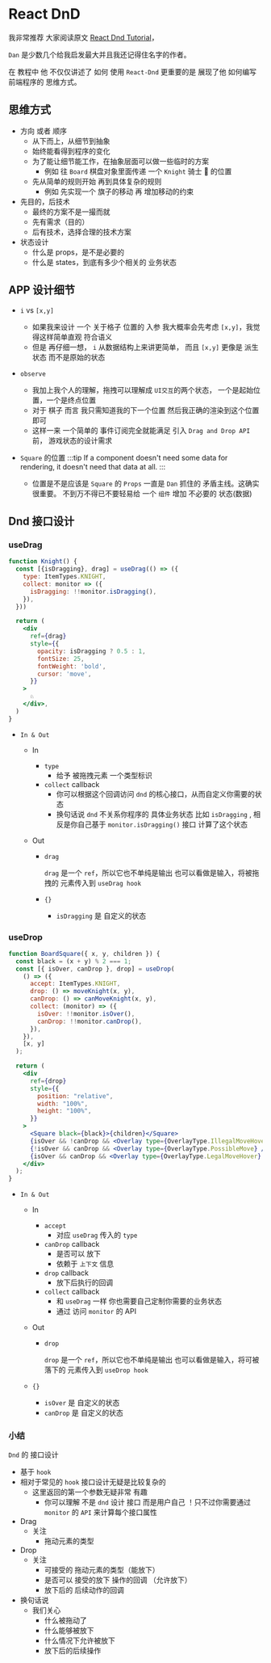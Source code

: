 # React DnD

我非常推荐 大家阅读原文 [React Dnd Tutorial](https://react-dnd.github.io/react-dnd/docs/tutorial)，

`Dan` 是少数几个给我启发最大并且我还记得住名字的作者。

在 教程中 他 不仅仅讲述了 如何 使用 `React-Dnd` 更重要的是 展现了他 如何编写前端程序的 思维方式。

## 思维方式

- 方向 或者 顺序
  - 从下而上，从细节到抽象
  - 始终能看得到程序的变化
  - 为了能让细节能工作，在抽象层面可以做一些临时的方案
    - 例如 往 `Board` 棋盘对象里面传递 一个 `Knight` 骑士 🐴 的位置
  - 先从简单的规则开始 再到具体复杂的规则
    - 例如 先实现一个 旗子的移动 再 增加移动的约束
- 先目的，后技术
  - 最终的方案不是一撮而就
  - 先有需求（目的）
  - 后有技术，选择合理的技术方案
- 状态设计
  - 什么是 props，是不是必要的
  - 什么是 states，到底有多少个相关的 业务状态

## APP 设计细节

- `i` vs `[x,y]`

  - 如果我来设计 一个 关于格子 位置的 入参 我大概率会先考虑 `[x,y]`，我觉得这样简单直观 符合语义
  - 但是 再仔细一想， `i` 从数据结构上来讲更简单， 而且 `[x,y]` 更像是 派生状态 而不是原始的状态

- `observe`

  - 我加上我个人的理解，拖拽可以理解成 `UI交互`的两个状态， 一个是起始位置，一个是终点位置
  - 对于 棋子 而言 我只需知道我的下一个位置 然后我正确的渲染到这个位置即可
  - 这样一来 一个简单的 事件订阅完全就能满足 引入 `Drag and Drop API` 前， 游戏状态的设计需求

- `Square` 的位置
  :::tip
  If a component doesn't need some data for rendering, it doesn't need that data at all.
  :::
  - 位置是不是应该是 `Square` 的 `Props` 一直是 `Dan` 抓住的 矛盾主线。这确实很重要。 不到万不得已不要轻易给 一个 `组件` 增加 不必要的 状态(数据)

## Dnd 接口设计

### useDrag

```jsx
function Knight() {
  const [{isDragging}, drag] = useDrag(() => ({
    type: ItemTypes.KNIGHT,
    collect: monitor => ({
      isDragging: !!monitor.isDragging(),
    }),
  }))

  return (
    <div
      ref={drag}
      style={{
        opacity: isDragging ? 0.5 : 1,
        fontSize: 25,
        fontWeight: 'bold',
        cursor: 'move',
      }}
    >
      ♘
    </div>,
  )
}
```

- `In & Out`

  - In
    - `type`
      - 给予 被拖拽元素 一个类型标识
    - `collect` callback
      - 你可以根据这个回调访问 `dnd` 的核心接口，从而自定义你需要的状态
      - 换句话说 `dnd` 不关系你程序的 具体业务状态 比如 `isDragging` , 相反是你自己基于 `monitor.isDragging()` 接口 计算了这个状态
  - Out

    - `drag`

      `drag` 是一个 `ref`，所以它也不单纯是输出 也可以看做是输入，将被拖拽的 元素传入到 `useDrag hook`

    - `{}`
      - `isDragging` 是 自定义的状态

### useDrop

```jsx
function BoardSquare({ x, y, children }) {
  const black = (x + y) % 2 === 1;
  const [{ isOver, canDrop }, drop] = useDrop(
    () => ({
      accept: ItemTypes.KNIGHT,
      drop: () => moveKnight(x, y),
      canDrop: () => canMoveKnight(x, y),
      collect: (monitor) => ({
        isOver: !!monitor.isOver(),
        canDrop: !!monitor.canDrop(),
      }),
    }),
    [x, y]
  );

  return (
    <div
      ref={drop}
      style={{
        position: "relative",
        width: "100%",
        height: "100%",
      }}
    >
      <Square black={black}>{children}</Square>
      {isOver && !canDrop && <Overlay type={OverlayType.IllegalMoveHover} />}
      {!isOver && canDrop && <Overlay type={OverlayType.PossibleMove} />}
      {isOver && canDrop && <Overlay type={OverlayType.LegalMoveHover} />}
    </div>
  );
}
```

- `In & Out`

  - In

    - `accept`
      - 对应 `useDrag` 传入的 `type`
    - `canDrop` callback
      - 是否可以 放下
      - 依赖于 `上下文` 信息
    - `drop` callback
      - 放下后执行的回调
    - `collect` callback
      - 和 `useDrag` 一样 你也需要自己定制你需要的业务状态
      - 通过 访问 `monitor` 的 API

  - Out

    - `drop`

      `drop` 是一个 `ref`，所以它也不单纯是输出 也可以看做是输入，将可被落下的 元素传入到 `useDrop hook`

  - `{}`
    - `isOver` 是 自定义的状态
    - `canDrop` 是 自定义的状态

### 小结

`Dnd` 的 接口设计

- 基于 `hook`
- 相对于常见的 `hook` 接口设计无疑是比较复杂的
  - 这里返回的第一个参数无疑非常 有趣
    - 你可以理解 不是 `dnd` 设计 接口 而是用户自己 ！只不过你需要通过 `monitor` 的 `API` 来计算每个接口属性
- Drag
  - 关注
    - 拖动元素的类型
- Drop
  - 关注
    - 可接受的 拖动元素的类型（能放下）
    - 是否可以 接受的放下 操作的回调 （允许放下）
    - 放下后的 后续动作的回调
- 换句话说
  - 我们关心
    - 什么被拖动了
    - 什么能够被放下
    - 什么情况下允许被放下
    - 放下后的后续操作
